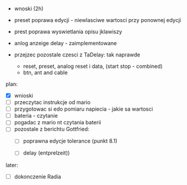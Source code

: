 - wnoski (2h)
- preset poprawa edycji - niewlasciwe wartosci przy ponownej edycji
- prest poprawa wyswietlania opisu jklawiszy
- anlog anzeige delay - zaimplementowane

- przejzec pozostale czesci z TaDelay: tak naprawde
	- reset, preset, analog reset i data, (start stop - combined)
	- btn, ant and cable

plan:
- [x] wnioski
- [ ] przeczytac instrukcje od mario
- [ ] przygotowac si edo pomiaru napiecia - jakie sa wartosci
- [ ] bateria - czytanie
- [ ] pogadac z mario nt czytania baterii
- [ ] pozostale z berichtu Gottfried:
	- [ ] poprawna edycje tolerance (punkt 8.1)
	- [ ] delay (entprelzeit))



later:
- [ ] dokonczenie Radia